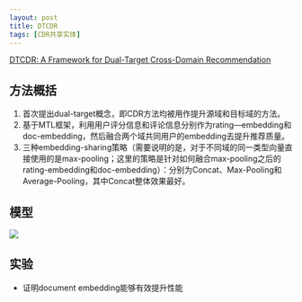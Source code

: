 ```yaml
---
layout: post
title: DTCDR
tags: [CDR共享实体]
---
```

[DTCDR: A Framework for Dual-Target Cross-Domain Recommendation](https://www.researchgate.net/publication/337018321_DTCDR_A_Framework_for_Dual-Target_Cross-Domain_Recommendation)

## 方法概括
1. 首次提出dual-target概念，即CDR方法均被用作提升源域和目标域的方法。
2. 基于MTL框架，利用用户评分信息和评论信息分别作为rating—embedding和doc-embedding，然后融合两个域共同用户的embedding去提升推荐质量。
3. 三种embedding-sharing策略（需要说明的是，对于不同域的同一类型向量直接使用的是max-pooling；这里的策略是针对如何融合max-pooling之后的rating-embedding和doc-embedding）：分别为Concat、Max-Pooling和Average-Pooling，其中Concat整体效果最好。

## 模型
![](/PreRec_CDR/assets/fig/18.png)

## 实验
- 证明document embedding能够有效提升性能